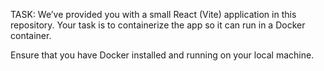 TASK: We’ve provided you with a small React (Vite) application in this repository. Your task is to containerize the app so it can run in a Docker container.

Ensure that you have Docker installed and running on your local machine. 

